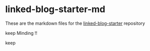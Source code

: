 # linked-blog-starter-md
These are the markdown files for the [linked-blog-starter](https://github.com/matthewwong525/linked-blog-starter) repository

keep Minding !!

keep